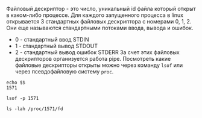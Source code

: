 Файловый дескриптор - это число, уникальный id файла который открыт в каком-либо процессе. Для каждого запущенного процесса в linux открывается 3 стандартных файловых дескриптора с номерами 0, 1, 2. Они еще называются стандартными потоками ввода, вывода и ошибок.
- 0 - стандартный ввод STDIN
- 1 - стандартный вывод STDOUT
- 2 - стандартный вывод ошибок STDERR
За счет этих файловых дескрипторов организуется работа pipe. 
Посмотреть какие файловые дескрипторы открыты можно через команду ```lsof``` или через псевдофайловую систему ```proc```. 

```
echo $$
1571

lsof -p 1571
```

```
ls -lah /proc/1571/fd
```
